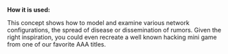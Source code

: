 **How it is used:**

This concept shows how to model and examine various network configurations, 
the spread of disease or dissemination of rumors. Given the right inspiration, 
you could even recreate a well known hacking mini game from one of our favorite AAA titles.
